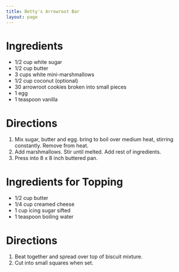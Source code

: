```yaml
---
title: Betty's Arrowroot Bar
layout: page
---
```



# Ingredients

* 1/2 cup white sugar
* 1/2 cup butter
* 3 cups white mini-marshmallows
* 1/2 cup coconut (optional)
* 30 arrowroot cookies broken into small pieces
* 1 egg
* 1 teaspoon vanilla

# Directions

1. Mix sugar, butter and egg. bring to boil over medium heat, stirring constantly. Remove from heat.
1. Add marshmallows. Stir until melted. Add rest of ingredients.
1. Press into 8 x 8 inch buttered pan.

# Ingredients for Topping

* 1/2 cup butter
* 1/4 cup creamed cheese
* 1 cup icing sugar sifted
* 1 teaspoon boiling water

# Directions

1. Beat together and spread over top of biscuit mixture.
1. Cut into small squares when set.
